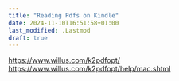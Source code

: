 ```yaml
---
title: "Reading Pdfs on Kindle"
date: 2024-11-10T16:51:58+01:00
last_modified: .Lastmod
draft: true
---
```


https://www.willus.com/k2pdfopt/
https://www.willus.com/k2pdfopt/help/mac.shtml
